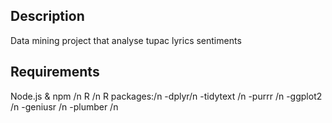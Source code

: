 
## Description
Data mining project that analyse tupac lyrics sentiments 
## Requirements

Node.js & npm /n
R /n
R packages:/n
-dplyr/n
-tidytext /n
-purrr /n
-ggplot2 /n
-geniusr /n
-plumber /n
